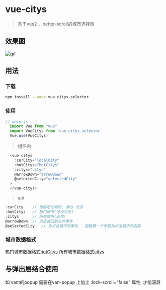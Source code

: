 # vue-citys

> 基于vue2 、better-scroll的城市选择器

## 效果图
![gif](http://www.chenshujin.cn/blog-resources/vueCity/for.gif)

## 用法
### 下载
```bash
npm install --save vue-citys-selector
```
### 使用
```javascript
// main.js
  import Vue from "vue"
  import VueCitys from 'vue-citys-selector'
  Vue.use(VueCitys)
```
> 组件内
```javascript
  <vue-citys
    :curCity="localCity"
    :hotCitys="hotCitys"
    :citys="citys"
    @arrowDown="arrowDown"
    @selectedCity="selectedCity"
  >
  </vue-citys>
```

> api
```javascript
:curCity    // 当前定位城市, 默认 北京
:hotCitys   // 热门城市(可没可无)  
:citys      // 所有城市(必传)
@arrowDown  // 点击返回箭头的事件
@selectedCity   // 为点击城市的事件,  函数第一个参数为点击城市的名称 
```

### 城市数据格式
热门城市数据格式[hotCitys](https://github.com/issochen/vue-city-selector/blob/master/src/assets/hotCitys.js)
所有城市数据格式[citys](https://github.com/issochen/vue-city-selector/blob/master/src/assets/citys.js)

## 与弹出层结合使用
如 vant的popup 需要在van-popup 上加上 :lock-scroll="false" 属性, 才能滚屏

